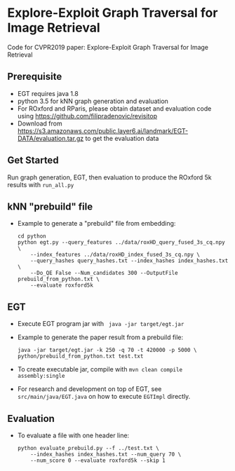 # Explore-Exploit Graph Traversal for Image Retrieval
Code for CVPR2019 paper: Explore-Exploit Graph Traversal for Image Retrieval

## Prerequisite
* EGT requires java 1.8
* python 3.5 for kNN graph generation and evaluation
* For ROxford and RParis, please obtain dataset and evaluation code using https://github.com/filipradenovic/revisitop
* Download from https://s3.amazonaws.com/public.layer6.ai/landmark/EGT-DATA/evaluation.tar.gz to get the evaluation data

## Get Started

Run graph generation, EGT, then evaluation to produce the ROxford 5k results with `run_all.py`


## kNN "prebuild" file

* Example to generate a "prebuild" file from embedding:
    ```
    cd python
    python egt.py --query_features ../data/roxHD_query_fused_3s_cq.npy \
        --index_features ../data/roxHD_index_fused_3s_cq.npy \
        --query_hashes query_hashes.txt --index_hashes index_hashes.txt \
        --Do_QE False --Num_candidates 300 --OutputFile prebuild_from_python.txt \
        --evaluate roxford5k
    ```
    
## EGT

* Execute EGT program jar with
` java -jar target/egt.jar`

* Example to generate the paper result from a prebuild file:
    ```
    java -jar target/egt.jar -k 250 -q 70 -t 420000 -p 5000 \
    python/prebuild_from_python.txt test.txt
    ```
    
* To create executable jar, compile with
     `mvn clean compile assembly:single`
* For research and development on top of EGT, see `src/main/java/EGT.java` on how to execute `EGTImpl` directly.

## Evaluation

* To evaluate a file with one header line:

    ```
    python evaluate_prebuild.py --f ../test.txt \
        --index_hashes index_hashes.txt --num_query 70 \
        --num_score 0 --evaluate roxford5k --skip 1
    ```
